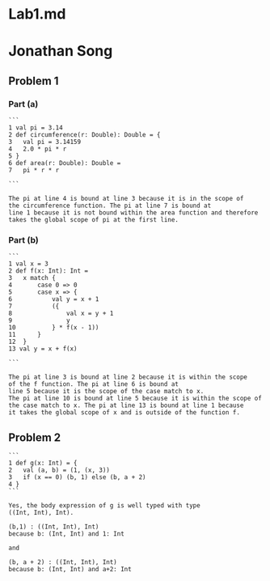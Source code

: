 # Lab1.md
# Jonathan Song

## Problem 1

### Part (a)

	```
	1 val pi = 3.14
	2 def circumference(r: Double): Double = {
	3	val pi = 3.14159
	4 	2.0 * pi * r
	5 }
	6 def area(r: Double): Double =
	7 	pi * r * r
	
	```
	
	The pi at line 4 is bound at line 3 because it is in the scope of 
	the circumference function. The pi at line 7 is bound at 
	line 1 because it is not bound within the area function and therefore
	takes the global scope of pi at the first line.
	
### Part (b)

	```
	1 val x = 3
	2 def f(x: Int): Int =
	3 	x match {
	4 		case 0 => 0
	5 		case x => {
	6 			val y = x + 1
	7 			({
	8 				val x = y + 1
	9 				y
	10 			} * f(x - 1))
	11 		}
	12 	}
	13 val y = x + f(x)
	
	```
	
	The pi at line 3 is bound at line 2 because it is within the scope 
	of the f function. The pi at line 6 is bound at
	line 5 because it is the scope of the case match to x. 
	The pi at line 10 is bound at line 5 because it is within the scope of
	the case match to x. The pi at line 13 is bound at line 1 because
	it takes the global scope of x and is outside of the function f.

## Problem 2

	```
	1 def g(x: Int) = {
	2 	val (a, b) = (1, (x, 3))
	3 	if (x == 0) (b, 1) else (b, a + 2)
	4 }
	```
	
	Yes, the body expression of g is well typed with type
	((Int, Int), Int).
	
	(b,1) : ((Int, Int), Int)
	because b: (Int, Int) and 1: Int
	
	and
	
	(b, a + 2) : ((Int, Int), Int)
	because b: (Int, Int) and a+2: Int
